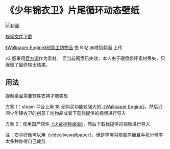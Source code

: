 # 《少年锦衣卫》片尾循环动态壁纸

![![封面](./footages.gif)](./SNJYW_ed_loop_v3.gif)

[视频文件下载](https://github.com/NateScarlet/snjyw-ed-loop/releases)

[《Wallpaper Engine》创意工坊物品](http://steamcommunity.com/sharedfiles/filedetails/?id=862333935) 由 B 站 @咸鱼翻面 上传

v3 版采用[官方源](http://weibo.com/5997870963/Ex2doxEY5)作为素材。
但当前网盘已失效，本人由于硬盘损坏素材丢失，只保留了最终输出结果。

## 用法

视频桌面需要软件支持才能实现

方案 1：steam 平台上用 18 元购买功能较强大的[《Wallpaper Engine》](https://store.steampowered.com/app/431960)，然后订阅少年锦衣卫的创意工坊物品或者下载我提供的视频进行导入

方案 2：使用国产软件[《火萤视频桌面》](http://huoying666.com/)，然后下载我提供的视频进行导入

注：安卓好像可以用[《videolivewallpaper》](https://play.google.com/store/apps/details?id=com.ccpcreations.android.VLW)，但是竖屏只能裁剪而且手机分辨率太多种你得自己裁剪
